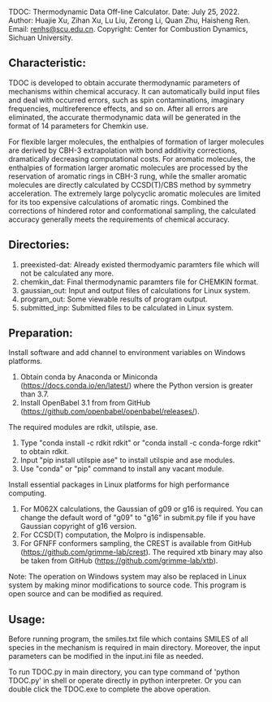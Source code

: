 TDOC: Thermodynamic Data Off-line Calculator. 
Date: July 25, 2022.
Author: Huajie Xu, Zihan Xu, Lu Liu, Zerong Li, Quan Zhu, Haisheng Ren.
Email: renhs@scu.edu.cn.
Copyright: Center for Combustion Dynamics, Sichuan University.


## Characteristic:
TDOC is developed to obtain accurate thermodynamic parameters of mechanisms within chemical accuracy. It can automatically build input files and deal with occurred errors, such as spin contaminations, imaginary frequencies, multireference effects, and so on. After all errors are eliminated, the accurate thermodynamic data will be generated in the format of 14 parameters for Chemkin use.

For flexible larger molecules, the enthalpies of formation of larger molecules are derived by CBH-3 extrapolation with bond additivity corrections, dramatically decreasing computational costs. For aromatic molecules, the enthalpies of formation larger aromatic molecules are processed by the reservation of aromatic rings in CBH-3 rung, while the smaller aromatic molecules are directly calculated by CCSD(T)/CBS method by symmetry acceleration. The extremely large polycyclic aromatic molecules are limited for its too expensive calculations of aromatic rings. Combined the corrections of hindered rotor and conformational sampling, the calculated accuracy generally meets the requirements of chemical accuracy.


## Directories:

1. preexisted-dat: Already existed thermodyamic paramters file which will not be calculated any more.
2. chemkin_dat: Final thermodynamic paramters file for CHEMKIN format.
3. gaussian_out: Input and output files of calculations for Linux system.
4. program_out: Some viewable results of program output.
5. submitted_inp: Submitted files to be calculated in Linux system.

## Preparation:

Install software and add channel to environment variables on Windows platforms.
1. Obtain conda by Anaconda or Miniconda (https://docs.conda.io/en/latest/) where the Python version is greater than 3.7.
2. Install OpenBabel 3.1 from from GitHub (https://github.com/openbabel/openbabel/releases/).

The required modules are rdkit, utilspie, ase.
1. Type "conda install -c rdkit rdkit" or "conda install -c conda-forge rdkit" to obtain rdkit.
2. Input "pip install utilspie ase" to install utilspie and ase modules.
3. Use "conda" or "pip" command to install any vacant module.

Install essential packages in Linux platforms for high performance computing.
1. For M062X calculations, the Gaussian of g09 or g16 is required. You can change the  default word of "g09" to "g16" in submit.py file if you have Gaussian copyright of g16 version.  
2. For CCSD(T) computation, the Molpro is indispensable.
3. For GFNFF conformers sampling, the CREST is available from GitHub (https://github.com/grimme-lab/crest). The required xtb binary may also be taken from GitHub (https://github.com/grimme-lab/xtb).

Note: The operation on Windows system may also be replaced in Linux system by making minor modifications to source code. This program is open source and can be modified as required.


## Usage:

Before running  program, the smiles.txt file which contains SMILES of all species in the mechanism is required in main directory. Moreover, the input parameters can be modified in the input.ini file as needed. 

To run TDOC.py in main directory, you can type command of 'python  TDOC.py' in shell or operate directly in python interpreter. Or you can double click the TDOC.exe to complete the above operation.

